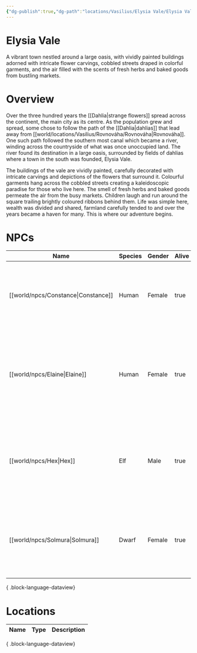 ```yaml
---
{"dg-publish":true,"dg-path":"locations/Vasilius/Elysia Vale/Elysia Vale.md","permalink":"/locations/vasilius/elysia-vale/elysia-vale/","tags":["location"],"noteIcon":"town"}
---
```


# Elysia Vale
A vibrant town nestled around a large oasis, with vividly painted buildings adorned with intricate flower carvings, cobbled streets draped in colorful garments, and the air filled with the scents of fresh herbs and baked goods from bustling markets.
# Overview
Over the three hundred years the [[Dahlia\|strange flowers]] spread across the continent, the main city as its centre. As the population grew and spread, some chose to follow the path of the [[Dahlia\|dahlias]] that lead away from [[world/locations/Vasilius/Rovnováha/Rovnováha\|Rovnováha]]. One such path followed the southern most canal which became a river, winding across the countryside of what was once unoccupied land. The river found its destination in a large oasis, surrounded by fields of dahlias where a town in the south was founded, Elysia Vale.

The buildings of the vale are vividly painted, carefully decorated with intricate carvings and depictions of the flowers that surround it. Colourful garments hang across the cobbled streets creating a kaleidoscopic paradise for those who live here. The smell of fresh herbs and baked goods permeate the air from the busy markets. Children laugh and run around the square trailing brightly coloured ribbons behind them. Life was simple here, wealth was divided and shared, farmland carefully tended to and over the years became a haven for many. This is where our adventure begins.

# NPCs
| Name                                   | Species | Gender | Alive | Description                                                                                                                       |
| -------------------------------------- | ------- | ------ | ----- | --------------------------------------------------------------------------------------------------------------------------------- |
| [[world/npcs/Constance\|Constance]] | Human   | Female | true  | A bright-eyed, joyous little girl with hazel eyes and delicate hands, her cheerfulness lighting up the room.                      |
| [[world/npcs/Elaine\|Elaine]]       | Human   | Female | true  | A graceful woman with sparkling green eyes and long blonde hair tied back in a plait, her presence bringing warmth to the tavern. |
| [[world/npcs/Hex\|Hex]]             | Elf     | Male   | true  | A tall, lanky elf with long hair and hands adorned with rings, always draped in dark blue and silver robes.                       |
| [[world/npcs/Solmura\|Solmura]]     | Dwarf   | Female | true  | A plump woman with rosy cheeks, an auburn beard, and a gold emblem on her chest, exuding warmth and friendliness.                 |

{ .block-language-dataview}

# Locations
| Name | Type | Description |
| ---- | ---- | ----------- |

{ .block-language-dataview}